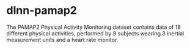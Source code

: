 # dlnn-pamap2
The PAMAP2 Physical Activity Monitoring dataset contains data of 18 different physical activities, performed by 9 subjects wearing 3 inertial measurement units and a heart rate monitor.
